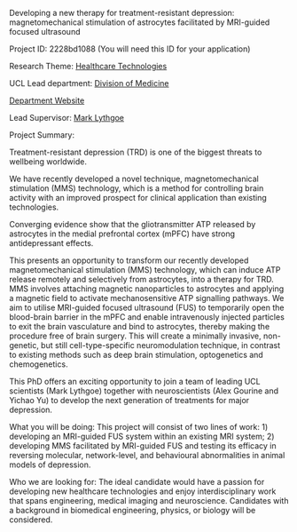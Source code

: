 Developing a new therapy for treatment-resistant depression: magnetomechanical stimulation of astrocytes facilitated by MRI-guided focused ultrasound

Project ID: 2228bd1088
(You will need this ID for your application)

Research Theme: [Healthcare Technologies](../themes/healthcare-technologies.md)

UCL Lead department: [Division of Medicine](../departments/division-of-medicine.md)

[Department Website](https://www.ucl.ac.uk/medicine)

Lead Supervisor: [Mark Lythgoe](https://iris.ucl.ac.uk/iris/browse/profile?upi=MFLYT72)

Project Summary:

Treatment-resistant depression (TRD) is one of the biggest threats to wellbeing worldwide. 
 
 We have recently developed a novel technique, magnetomechanical stimulation (MMS) technology, which is a method for controlling brain activity with an improved prospect for clinical application than existing technologies.
 
 Converging evidence show that the gliotransmitter ATP released by astrocytes in the medial prefrontal cortex (mPFC) have strong antidepressant effects. 
 
 This presents an opportunity to transform our recently developed magnetomechanical stimulation (MMS) technology, which can induce ATP release remotely and selectively from astrocytes, into a therapy for TRD. MMS involves attaching magnetic nanoparticles to astrocytes and applying a magnetic field to activate mechanosensitive ATP signalling pathways. We aim to utilise MRI-guided focused ultrasound (FUS) to temporarily open the blood-brain barrier in the mPFC and enable intravenously injected particles to exit the brain vasculature and bind to astrocytes, thereby making the procedure free of brain surgery. This will create a minimally invasive, non-genetic, but still cell-type-specific neuromodulation technique, in contrast to existing methods such as deep brain stimulation, optogenetics and chemogenetics.
 
 This PhD offers an exciting opportunity to join a team of leading UCL scientists (Mark Lythgoe) together with neuroscientists (Alex Gourine and Yichao Yu) to develop the next generation of treatments for major depression.
 
 What you will be doing:
 This project will consist of two lines of work: 1) developing an MRI-guided FUS system within an existing MRI system; 2) developing MMS facilitated by MRI-guided FUS and testing its efficacy in reversing molecular, network-level, and behavioural abnormalities in animal models of depression.
 
 Who we are looking for:
 The ideal candidate would have a passion for developing new healthcare technologies and enjoy interdisciplinary work that spans engineering, medical imaging and neuroscience. Candidates with a background in biomedical engineering, physics, or biology will be considered.